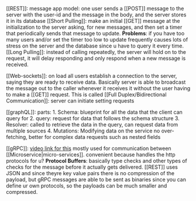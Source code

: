 [[REST]]: 
	message app model:
		one user sends a [[POST]] message to the server with the user-id and the message in the body, and the server stores it in its database
	[[Short Pulling]]: make an initial [[GET]] message at the initialization to the server asking, for new messages, and then set a timer that periodically sends that message to update.
	**Problems**: if you have too many users and/or set the timer too low to update frequently causes lots of stress on the server and the database since u have to query it every time.
	[[Long Pulling]]: instead of calling repeatedly, the server will hold on to the request, it will delay responding and only respond when a new message is received. 

[[Web-sockets]]: 
	on load all users establish a connection to the server, saying they are ready to receive data. 
		Basically server is able to broadcast the message out to the caller whenever it receives it without the user having to make a [[GET]] request.
		This is called [[Full Duplex/Bidirectional Communication]]: server can initiate setting requests

[[graphQL]]:
	parts:
		1. Schema: blueprint for all the data that the client can query for
		2. query: request for data that follows the schema structure
		3. Resolver: called to retrieve the data in the query, can request data from multiple sources
		4. Mutations: Modifying data on the service
	no over-fetching, better for complex data requests such as nested fields

[[gRPC]]: 
	[video link for this](https://www.youtube.com/watch?v=hVrwuMnCtok)
	mostly used for communication between [[Microservice|micro-services]]. 
	convenient because handles the http protocols for u?
	**Protocol Buffers**: basically type checks and other types of checks for the message before it actually gets delivered.
	[[REST]] uses JSON and since theyre key value pairs there is no compression of the payload, but gRPC messages are able to be sent as binaries since you can define ur own protocols, so the payloads can be much smaller and compressed.




